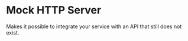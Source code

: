 # Mock HTTP Server

Makes it possible to integrate your service with an API that still does not exist.

